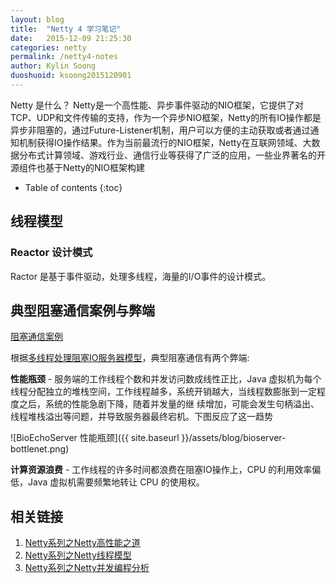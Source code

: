 ```yaml
---
layout: blog
title:  "Netty 4 学习笔记"
date:   2015-12-09 21:25:30
categories: netty
permalink: /netty4-notes
author: Kylin Soong
duoshuoid: ksoong2015120901
---
```


Netty 是什么？ Netty是一个高性能、异步事件驱动的NIO框架，它提供了对TCP、UDP和文件传输的支持，作为一个异步NIO框架，Netty的所有IO操作都是异步非阻塞的，通过Future-Listener机制，用户可以方便的主动获取或者通过通知机制获得IO操作结果。作为当前最流行的NIO框架，Netty在互联网领域、大数据分布式计算领域、游戏行业、通信行业等获得了广泛的应用，一些业界著名的开源组件也基于Netty的NIO框架构建

* Table of contents
{:toc}

## 线程模型

### Reactor 设计模式

Ractor 是基于事件驱动，处理多线程，海量的I/O事件的设计模式。

## 典型阻塞通信案例与弊端

[阻塞通信案例](http://ksoong.org/bio-server-mode)

根据[多线程处理阻塞IO服务器模型](http://ksoong.org/bio-server-mode)，典型阻塞通信有两个弊端:

**性能瓶颈** - 服务端的工作线程个数和并发访问数成线性正比，Java 虚拟机为每个线程分配独立的堆栈空间，工作线程越多，系统开销越大，当线程数膨胀到一定程度之后，系统的性能急剧下降，随着并发量的继
续增加，可能会发生句柄溢出、线程堆栈溢出等问题，并导致服务器最终宕机。下图反应了这一趋势

![BioEchoServer 性能瓶颈]({{ site.baseurl }}/assets/blog/bioserver-bottlenet.png)

**计算资源浪费** - 工作线程的许多时间都浪费在阻塞IO操作上，CPU 的利用效率偏低，Java 虚拟机需要频繁地转让 CPU 的使用权。


## 相关链接

1. [Netty系列之Netty高性能之道](http://www.infoq.com/cn/articles/netty-high-performance)
2. [Netty系列之Netty线程模型](http://www.infoq.com/cn/articles/netty-threading-model)
3. [Netty系列之Netty并发编程分析](http://www.infoq.com/cn/articles/netty-concurrent-programming-analysis)

